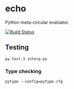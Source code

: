 # echo
Python meta-circular evaluator.

[![Build Status](https://travis-ci.com/cdleary/echo.svg?branch=master)](https://travis-ci.com/cdleary/echo)

## Testing

```
py.test-3 interp.py
```

### Type checking

```
pytype --config=pytype.cfg 
```
